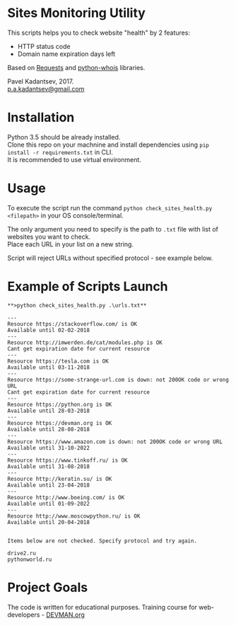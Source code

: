 # Sites Monitoring Utility

This scripts helps you to check website "health" by 2 features:
- HTTP status code 
- Domain name expiration days left

Based on [Requests](https://docs.python-requests.org/en/master) and [python-whois](https://pypi.python.org/pypi/python-whois) libraries.

Pavel Kadantsev, 2017. <br/>
p.a.kadantsev@gmail.com


# Installation

Python 3.5 should be already installed. <br />
Clone this repo on your machnine and install dependencies using ```pip install -r requirements.txt``` in CLI. <br />
It is recommended to use virtual environment.


# Usage

To execute the script run the command ```python check_sites_health.py <filepath>``` in your OS console/terminal.

The only argument you need to specify is the path to ```.txt``` file with list of websites you want to check. <br />
Place each URL in your list on a new string.

Script will reject URLs without specified protocol - see example below.

# Example of Scripts Launch

```
**>python check_sites_health.py .\urls.txt**

---
Resource https://stackoverflow.com/ is OK
Available until 02-02-2018
---
Resource http://imwerden.de/cat/modules.php is OK
Cant get expiration date for current resource
---
Resource https://tesla.com is OK
Available until 03-11-2018
---
Resource https://some-strange-url.com is down: not 200OK code or wrong URL
Cant get expiration date for current resource
---
Resource https://python.org is OK
Available until 28-03-2018
---
Resource https://devman.org is OK
Available until 28-08-2018
---
Resource https://www.amazon.com is down: not 200OK code or wrong URL
Available until 31-10-2022
---
Resource https://www.tinkoff.ru/ is OK
Available until 31-08-2018
---
Resource http://keratin.su/ is OK
Available until 23-04-2018
---
Resource http://www.boeing.com/ is OK
Available until 01-09-2022
---
Resource http://www.moscowpython.ru/ is OK
Available until 20-04-2018


Items below are not checked. Specify protocol and try again.

drive2.ru
pythonworld.ru
```


# Project Goals

The code is written for educational purposes. Training course for web-developers - [DEVMAN.org](https://devman.org)